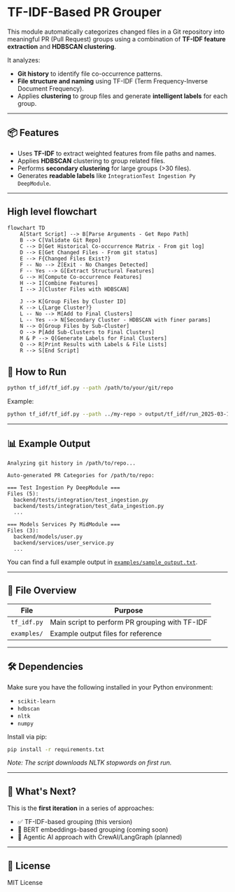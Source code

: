 # TF-IDF-Based PR Grouper

This module automatically categorizes changed files in a Git repository into meaningful PR (Pull Request) groups using a combination of **TF-IDF feature extraction** and **HDBSCAN clustering**.

It analyzes:
- **Git history** to identify file co-occurrence patterns.
- **File structure and naming** using TF-IDF (Term Frequency-Inverse Document Frequency).
- Applies **clustering** to group files and generate **intelligent labels** for each group.

---

## 📦 Features
- Uses **TF-IDF** to extract weighted features from file paths and names.
- Applies **HDBSCAN** clustering to group related files.
- Performs **secondary clustering** for large groups (>30 files).
- Generates **readable labels** like `IntegrationTest Ingestion Py DeepModule`.

---
## High level flowchart
```mermaid
flowchart TD
    A[Start Script] --> B[Parse Arguments - Get Repo Path]
    B --> C[Validate Git Repo]
    C --> D[Get Historical Co-occurrence Matrix - From git log]
    D --> E[Get Changed Files - From git status]
    E --> F{Changed Files Exist?}
    F -- No --> Z[Exit - No Changes Detected]
    F -- Yes --> G[Extract Structural Features]
    G --> H[Compute Co-occurrence Features]
    H --> I[Combine Features]
    I --> J[Cluster Files with HDBSCAN]

    J --> K[Group Files by Cluster ID]
    K --> L{Large Cluster?}
    L -- No --> M[Add to Final Clusters]
    L -- Yes --> N[Secondary Cluster - HDBSCAN with finer params]
    N --> O[Group Files by Sub-Cluster]
    O --> P[Add Sub-Clusters to Final Clusters]
    M & P --> Q[Generate Labels for Final Clusters]
    Q --> R[Print Results with Labels & File Lists]
    R --> S[End Script]
````

## 🚀 How to Run

```bash
python tf_idf/tf_idf.py --path /path/to/your/git/repo
```

Example:
```bash
python tf_idf/tf_idf.py --path ../my-repo > output/tf_idf/run_2025-03-18.txt
```

---

## 📊 Example Output

```
Analyzing git history in /path/to/repo...

Auto-generated PR Categories for /path/to/repo:

=== Test Ingestion Py DeepModule ===
Files (5):
  backend/tests/integration/test_ingestion.py
  backend/tests/integration/test_data_ingestion.py
  ...

=== Models Services Py MidModule ===
Files (3):
  backend/models/user.py
  backend/services/user_service.py
  ...
```

You can find a full example output in [`examples/sample_output.txt`](examples/sample_output.txt).

---

## 📁 File Overview

| File                | Purpose                                           |
|---------------------|---------------------------------------------------|
| `tf_idf.py`         | Main script to perform PR grouping with TF-IDF    |
| `examples/`         | Example output files for reference                 |

---

## 🛠️ Dependencies
Make sure you have the following installed in your Python environment:
- `scikit-learn`
- `hdbscan`
- `nltk`
- `numpy`

Install via pip:
```bash
pip install -r requirements.txt
```

_Note: The script downloads NLTK stopwords on first run._

---

## 🧭 What's Next?
This is the **first iteration** in a series of approaches:
- ✅ TF-IDF-based grouping (this version)
- 🚧 BERT embeddings-based grouping (coming soon)
- 🚧 Agentic AI approach with CrewAI/LangGraph (planned)

---

## 📜 License
MIT License
